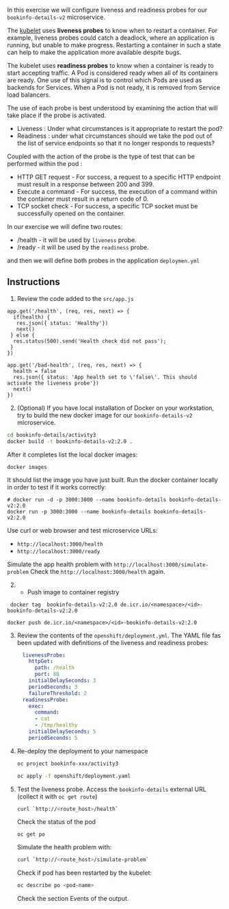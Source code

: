 In this exercise we will configure liveness and readiness probes for our `bookinfo-details-v2` microservice.

The [kubelet](https://kubernetes.io/docs/reference/command-line-tools-reference/kubelet/) uses **liveness probes** to know when to restart a container. For example, liveness probes could catch a deadlock, where an application is running, but unable to make progress. Restarting a container in such a state can help to make the application more available despite bugs.

The kubelet uses **readiness probes** to know when a container is ready to start accepting traffic. A Pod is considered ready when all of its containers are ready. One use of this signal is to control which Pods are used as backends for Services. When a Pod is not ready, it is removed from Service load balancers.

The use of each probe is best understood by examining the action that will take place if the probe is activated. 

- Liveness : Under what circumstances is it appropriate to restart the pod?
- Readiness : under what circumstances should we take the pod out of the list of service endpoints so that it no longer responds to requests? 

Coupled with the action of the probe is the type of test that can be performed within the pod :

- HTTP GET request - For success, a request to a specific HTTP endpoint must result in a response between 200 and 399.
- Execute a command - For success, the execution of a command within the container must result in a return code of 0.
- TCP socket check - For success, a specific TCP socket must be successfully opened on the container.


In our exercise we will define two routes:

- /health - it will be used by `liveness` probe.
- /ready  - it will be used by the `readiness` probe.
  
and then we will define both probes in the application `deploymen.yml`

## Instructions
1. Review the code added to the `src/app.js`

```
app.get('/health', (req, res, next) => {
  if(health) {
   res.json({ status: 'Healthy'})
   next()
 } else {
  res.status(500).send('Health check did not pass');
 }
})

app.get('/bad-health', (req, res, next) => {
  health = false
  res.json({ status: 'App health set to \'false\'. This should activate the liveness probe'})
  next()
})
```
2.  (Optional) If you have local installation of Docker on your workstation, try to build the new docker image for our `bookinfo-details-v2` microservice.
   ```sh
   cd bookinfo-details/activity3
   docker build -t bookinfo-details-v2:2.0 .
   ```
   After it completes list the local docker images:
   ```
   docker images
   ```
   It should list the image you have just built.
   Run the docker container locally in order to test if it works correctly:

   ```
   # docker run -d -p 3000:3000 --name bookinfo-details bookinfo-details-v2:2.0
   docker run -p 3000:3000 --name bookinfo-details bookinfo-details-v2:2.0
   ```
   Use curl or web browser and test microservice URLs:
   - `http://localhost:3000/health`
   - `http://localhost:3000/ready`
   
   Simulate the app health problem with `http://localhost:3000/simulate-problem`
   Check the `http://localhost:3000/health` again.

 2. + Push image to container registry
 
   ```
    docker tag  bookinfo-details-v2:2.0 de.icr.io/<namespace>/<id>-bookinfo-details-v2:2.0

   docker push de.icr.io/<namespace>/<id>-bookinfo-details-v2:2.0
   ```

 3. Review the contents of the `openshift/deployment.yml`. The YAML file fas been updated with definitions of the liveness and readiness probes:
   ```yml
        livenessProbe:
          httpGet:
            path: /health
            port: 80
          initialDelaySeconds: 3
          periodSeconds: 3
          failureThreshold: 2
        readinessProbe:
          exec:
            command:
            - cat
            - /tmp/healthy
          initialDelaySeconds: 5
          periodSeconds: 5
   ```
4. Re-deploy the deployment to your namespace

   ```bash
   oc project bookinfo-xxx/activity3

   oc apply -f openshift/deployment.yaml
   ```
5. Test the liveness probe. Access the `bookinfo-details` external URL (collect it with `oc get route`)
   ```sh
   curl `http://<route_host>/health`
   ```
   Check the status of the pod
   ```
   oc get po
   ```
   Simulate the health problem with:
   ```sh
   curl `http://<route_host>/simulate-problem`
   ```
   Check if pod has been restarted by the kubelet:

   ```sh
   oc describe po <pod-name>
   ```
   Check the section Events of the output.